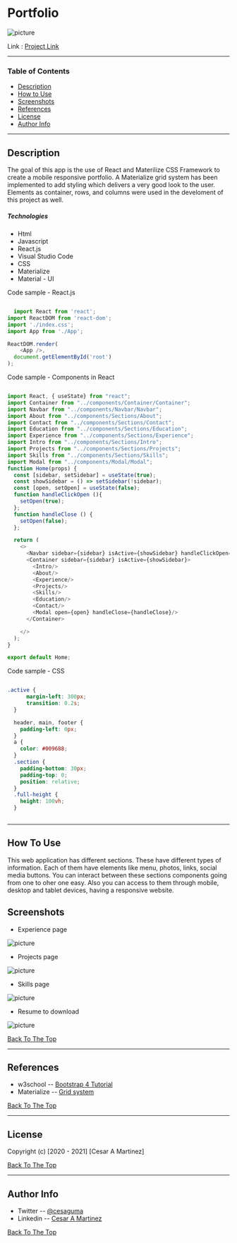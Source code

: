 # Portfolio

![picture](src/images/PortfolioIndex.png)

Link : [Project Link](https://cesaraugustomartinez.github.io/my-portfolio/)

---

### Table of Contents

- [Description](#description)
- [How to Use](#how-to-use)
- [Screenshots](#screenshots)
- [References](#references)
- [License](#license)
- [Author Info](#author-info)

---

## Description

The goal of this app is the use of React and Materilize CSS Framework to create a mobile responsive portfolio. A Materialize grid system has been implemented to add styling which delivers a very good look to the user. Elements as container, rows, and columns were used in the develoment of this project as well. 

##### Technologies

- Html
- Javascript
- React.js
- Visual Studio Code
- CSS
- Materialize
- Material - UI

Code sample - React.js

``` js

  import React from 'react';
import ReactDOM from 'react-dom';
import './index.css';
import App from './App';

ReactDOM.render( 
    <App />,
  document.getElementById('root')
);

```

Code sample - Components in React

```js

import React, { useState} from "react";
import Container from "../components/Container/Container";
import Navbar from "../components/Navbar/Navbar";
import About from "../components/Sections/About";
import Contact from "../components/Sections/Contact";
import Education from "../components/Sections/Education";
import Experience from "../components/Sections/Experience";
import Intro from "../components/Sections/Intro";
import Projects from "../components/Sections/Projects";
import Skills from "../components/Sections/Skills";
import Modal from "../components/Modal/Modal";
function Home(props) {
  const [sidebar, setSidebar] = useState(true);
  const showSidebar = () => setSidebar(!sidebar);
  const [open, setOpen] = useState(false);  
  function handleClickOpen (){
    setOpen(true);
  };
  function handleClose () {
    setOpen(false);
  };

  return (
    <>
      <Navbar sidebar={sidebar} isActive={showSidebar} handleClickOpen={handleClickOpen}/>
      <Container sidebar={sidebar} isActive={showSidebar}>
        <Intro/> 
        <About/>
        <Experience/>
        <Projects/>
        <Skills/>
        <Education/>
        <Contact/>
        <Modal open={open} handleClose={handleClose}/>        
      </Container>

    </>
  );
}

export default Home;

```

Code sample - CSS

```css

.active {
      margin-left: 300px;
      transition: 0.2s;
  }

  header, main, footer {
    padding-left: 0px;
  }
  a {
    color: #009688;
  }
  .section {
    padding-bottom: 30px;
    padding-top: 0;
    position: relative;
  }
  .full-height {
    height: 100vh;
  }
  
```

---

## How To Use

This web application has different sections. These have different types of information. Each of them have elements like menu, photos, links, social media buttons. You can interact between these sections components going from one to oher one easy. Also you can access to them through mobile, desktop and tablet devices, having a responsive website. 

## Screenshots

- Experience page

![picture](src/images/Experience.png)

- Projects page

![picture](src/images/Projects.png)

- Skills page

![picture](src/images/Skills.png)

- Resume to download

![picture](src/images/Resume.png)


[Back To The Top](#Portfolio)

---

## References

- w3school -- [Bootstrap 4 Tutorial](https://www.w3schools.com/bootstrap4/)
- Materialize -- [Grid system](https://materializecss.com/)

[Back To The Top](#Portfolio)

---

## License

Copyright (c) [2020 - 2021] [Cesar A Martinez]

[Back To The Top](#Portfolio)

---

## Author Info

- Twitter -- [@cesaguma](https://twitter.com/cesaguma)
- Linkedin -- [Cesar A Martinez](https://www.linkedin.com/in/cesar-augusto-martinez-auquilla-03934a16b/)

[Back To The Top](#Portfolio)


